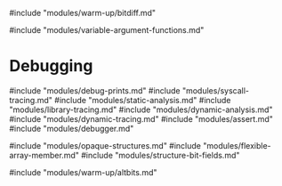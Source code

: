 #include "modules/warm-up/bitdiff.md"

#include "modules/variable-argument-functions.md"

# Debugging

#include "modules/debug-prints.md"
#include "modules/syscall-tracing.md"
#include "modules/static-analysis.md"
#include "modules/library-tracing.md"
#include "modules/dynamic-analysis.md"
#include "modules/dynamic-tracing.md"
#include "modules/assert.md"
#include "modules/debugger.md"

#include "modules/opaque-structures.md"
#include "modules/flexible-array-member.md"
#include "modules/structure-bit-fields.md"

#include "modules/warm-up/altbits.md"
